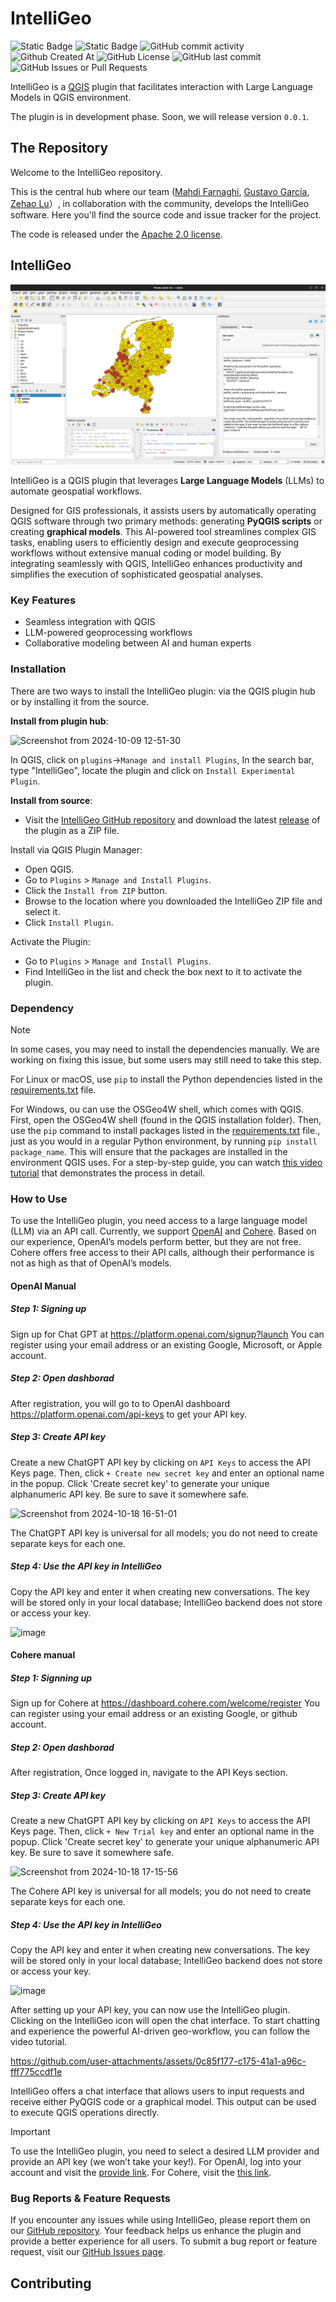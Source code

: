 # IntelliGeo

![Static Badge](https://img.shields.io/badge/QGIS->=3.34-86f060)
![Static Badge](https://img.shields.io/badge/plugin-IntelliGeo-2D9596)
![GitHub commit activity](https://img.shields.io/github/commit-activity/m/MahdiFarnaghi/intelli_geo)
![Github Created At](https://img.shields.io/github/created-at/MahdiFarnaghi/intelli_geo)
![GitHub License](https://img.shields.io/github/license/MahdiFarnaghi/intelli_geo)
![GitHub last commit](https://img.shields.io/github/last-commit/MahdiFarnaghi/intelli_geo)
![GitHub Issues or Pull Requests](https://img.shields.io/github/issues/MahdiFarnaghi/intelli_geo)





IntelliGeo is a [QGIS](https://www.qgis.org/) plugin that facilitates interaction with Large Language Models in QGIS environment.

The plugin is in development phase. Soon, we will release version `0.0.1`. 

## The Repository

Welcome to the IntelliGeo repository. 

This is the central hub where our team ([Mahdi Farnaghi](https://github.com/MahdiFarnaghi), [Gustavo García](https://github.com/chape1331), [Zehao Lu](https://github.com/com3dian)）, in collaboration with the community, develops the IntelliGeo software. Here you'll find the source code and issue tracker for the project. 

The code is released under the [Apache 2.0 license](https://github.com/MahdiFarnaghi/intelli_geo/tree/main?tab=Apache-2.0-1-ov-file).

## IntelliGeo

![Plugin Show](https://github.com/MahdiFarnaghi/intelli_geo/blob/main/.github/IMAGES/Screenshot%20from%202024-09-19%2014-29-26.png)

IntelliGeo is a QGIS plugin that leverages **Large Language Models** (LLMs) to automate geospatial workflows. 

Designed for GIS professionals, it assists users by automatically operating QGIS software through two primary methods: generating **PyQGIS scripts** or creating **graphical models**. This AI-powered tool streamlines complex GIS tasks, enabling users to efficiently design and execute geoprocessing workflows without extensive manual coding or model building. By integrating seamlessly with QGIS, IntelliGeo enhances productivity and simplifies the execution of sophisticated geospatial analyses.

### Key Features

- Seamless integration with QGIS
- LLM-powered geoprocessing workflows
- Collaborative modeling between AI and human experts

### Installation

There are two ways to install the IntelliGeo plugin: via the QGIS plugin hub or by installing it from the source.

**Install from plugin hub**:

![Screenshot from 2024-10-09 12-51-30](https://github.com/user-attachments/assets/2737f989-e808-440d-997e-2d80c601fdf5)

In QGIS, click on `plugins`->`Manage and install Plugins`, In the search bar, type "IntelliGeo", locate the plugin and click on `Install Experimental Plugin`.

**Install from source**:

- Visit the [IntelliGeo GitHub repository](https://github.com/MahdiFarnaghi/intelli_geo) and download the latest [release](https://github.com/MahdiFarnaghi/intelli_geo/releases) of the plugin as a ZIP file.

Install via QGIS Plugin Manager:

- Open QGIS.
- Go to `Plugins` > `Manage and Install Plugins`.
- Click the `Install from ZIP` button.
- Browse to the location where you downloaded the IntelliGeo ZIP file and select it.
- Click `Install Plugin`.
    
Activate the Plugin:

- Go to `Plugins` > `Manage and Install Plugins`.
- Find IntelliGeo in the list and check the box next to it to activate the plugin.

### Dependency

> [!NOTE]
> In some cases, you may need to install the dependencies manually. We are working on fixing this issue, but some users may still need to take this step.

For Linux or macOS, use `pip` to install the Python dependencies listed in the [requirements.txt](https://github.com/MahdiFarnaghi/intelli_geo/blob/main/requirements.txt) file.

For Windows, ou can use the OSGeo4W shell, which comes with QGIS. First, open the OSGeo4W shell (found in the QGIS installation folder). Then, use the `pip` command to install packages listed in the [requirements.txt](https://github.com/MahdiFarnaghi/intelli_geo/blob/main/requirements.txt) file., just as you would in a regular Python environment, by running `pip install package_name`. This will ensure that the packages are installed in the environment QGIS uses. For a step-by-step guide, you can watch [this video tutorial](https://www.youtube.com/watch?v=9Jdc331qofg) that demonstrates the process in detail.

### How to Use

To use the IntelliGeo plugin, you need access to a large language model (LLM) via an API call. Currently, we support [OpenAI](https://openai.com/) and [Cohere](https://cohere.com/). Based on our experience, OpenAI’s models perform better, but they are not free. Cohere offers free access to their API calls, although their performance is not as high as that of OpenAI’s models.

#### OpenAI Manual

##### Step 1: Signing up

Sign up for Chat GPT at https://platform.openai.com/signup?launch
You can register using your email address or an existing Google, Microsoft, or Apple account.

##### Step 2: Open dashborad
After registration, you will go to to OpenAI dashboard https://platform.openai.com/api-keys to get your API key.

##### Step 3: Create API key
Create a new ChatGPT API key by clicking on `API Keys` to access the API Keys page. Then, click `+ Create new secret key` and enter an optional name in the popup. Click 'Create secret key' to generate your unique alphanumeric API key. Be sure to save it somewhere safe.

![Screenshot from 2024-10-18 16-51-01](https://github.com/user-attachments/assets/eda6d221-3168-4741-b14d-a0f0e6a4a8f3)


The ChatGPT API key is universal for all models; you do not need to create separate keys for each one.

##### Step 4: Use the API key in IntelliGeo

Copy the API key and enter it when creating new conversations. The key will be stored only in your local database; IntelliGeo backend does not store or access your key.

![image](https://github.com/user-attachments/assets/2c5f8f79-f30d-47b3-8cf7-442402bec704)

#### Cohere manual

##### Step 1: Signning up
Sign up for Cohere at https://dashboard.cohere.com/welcome/register
You can register using your email address or an existing Google, or github account.

##### Step 2: Open dashborad
After registration, Once logged in, navigate to the API Keys section.

##### Step 3: Create API key
Create a new ChatGPT API key by clicking on `API Keys` to access the API Keys page. Then, click `+ New Trial key` and enter an optional name in the popup. Click 'Create secret key' to generate your unique alphanumeric API key. Be sure to save it somewhere safe.

![Screenshot from 2024-10-18 17-15-56](https://github.com/user-attachments/assets/90e0970b-9fff-4927-98ca-ff6bfb294ec8)


The Cohere API key is universal for all models; you do not need to create separate keys for each one.

##### Step 4: Use the API key in IntelliGeo

Copy the API key and enter it when creating new conversations. The key will be stored only in your local database; IntelliGeo backend does not store or access your key.

![image](https://github.com/user-attachments/assets/2c5f8f79-f30d-47b3-8cf7-442402bec704)

After setting up your API key, you can now use the IntelliGeo plugin. Clicking on the IntelliGeo icon will open the chat interface. To start chatting and experience the powerful AI-driven geo-workflow, you can follow the video tutorial.

https://github.com/user-attachments/assets/0c85f177-c175-41a1-a96c-fff775ccdf1e

IntelliGeo offers a chat interface that allows users to input requests and receive either PyQGIS code or a graphical model. This output can be used to execute QGIS operations directly.


> [!IMPORTANT]
> To use the IntelliGeo plugin, you need to select a desired LLM provider and provide an API key (we won’t take your key!). For OpenAI, log into your account and visit the [provide link](https://platform.openai.com/api-keys). For Cohere, visit the [this link](https://dashboard.cohere.com/api-keys).


### Bug Reports & Feature Requests

If you encounter any issues while using IntelliGeo, please report them on our [GitHub repository](https://github.com/MahdiFarnaghi/intelli_geo). Your feedback helps us enhance the plugin and provide a better experience for all users. To submit a bug report or feature request, visit our [GitHub Issues page](https://github.com/MahdiFarnaghi/intelli_geo/issues).


## Contributing
